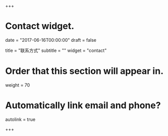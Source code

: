 +++
# Contact widget.

date = "2017-06-16T00:00:00"
draft = false

title = "联系方式"
subtitle = ""
widget = "contact"

# Order that this section will appear in.
weight = 70

# Automatically link email and phone?
autolink = true

+++

